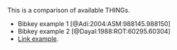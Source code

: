 This is a comparison of available THINGs.
- Bibkey example 1 [@Adi:2004:ASM:988145.988150]
- Bibkey example 2 [@Dayal:1988:ROT:60295.60304]
- [Link example](http://example.com).